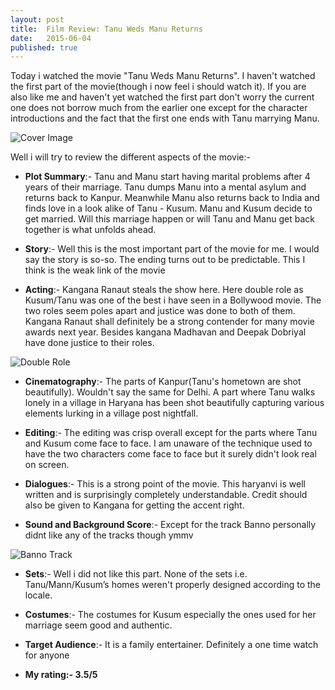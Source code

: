 ```yaml
---
layout: post
title:  Film Review: Tanu Weds Manu Returns
date:   2015-06-04
published: true
---
```


Today i watched the movie "Tanu Weds Manu Returns". I haven't watched the first part of the movie(though i now feel i should watch it). If you are also like me and haven't yet watched the first part don't worry the current one  does not borrow much from the earlier one except for the character introductions and the fact that the first one ends with Tanu marrying Manu.

<img src="http://i.ytimg.com/vi/0IoGDR5KRek/maxresdefault.jpg" alt="Cover Image"/>

Well i will try to review the different aspects of the movie:-

- **Plot Summary**:- Tanu and Manu start having marital problems after 4 years of their marriage. Tanu dumps Manu into a mental asylum and returns back to Kanpur. Meanwhile Manu also returns back to India and finds love in a look alike of Tanu - Kusum. Manu and Kusum decide to get married. Will this marriage happen or will Tanu and Manu get back together is what unfolds ahead.

- **Story**:- Well this is the most important part of the movie for me. I would say the story is so-so. The ending turns out to be predictable. This I think is the weak link of the movie

- **Acting**:- Kangana Ranaut steals the show here. Here double role as Kusum/Tanu was one of the best i have seen in a Bollywood movie. The two roles seem poles apart and justice was done to both of them. Kangana Ranaut shall definitely be a strong contender for many movie awards next year. Besides kangana Madhavan and Deepak Dobriyal have done justice to their roles.

<img src="http://i.ndtvimg.com/i/2015-04/kangana-ranaut_640x480_71429087464.jpg" alt="Double Role"/>

- **Cinematography**:- The parts of Kanpur(Tanu's hometown are shot beautifully). Wouldn't say the same for Delhi. A part where Tanu walks lonely in a village in Haryana has been shot beautifully capturing various elements lurking in a village post nightfall.

- **Editing**:- The editing was crisp overall except for the parts where Tanu and Kusum come face to face. I am unaware of the technique used to have the two characters come face to face but it surely didn't look real on screen.

- **Dialogues**:- This is a strong point of the movie. This haryanvi is well written and is surprisingly completely understandable. Credit should also be given to Kangana for getting the accent right.

- **Sound and Background Score**:- Except for the track Banno personally didnt like any of the tracks though ymmv

<img src="http://i.ytimg.com/vi/EZDoaKLrHnQ/maxresdefault.jpg" alt="Banno Track"/>

- **Sets**:- Well i did not like this part. None of the sets i.e. Tanu/Mann/Kusum’s homes weren't properly designed according to the locale.

- **Costumes**:- The costumes for Kusum especially the ones used for her marriage seem good and authentic.

- **Target Audience**:- It is a family entertainer. Definitely a one time watch for anyone

- **My rating:- 3.5/5**
